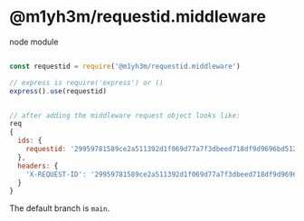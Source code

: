 # @m1yh3m/requestid.middleware

node module

```javascript

const requestid = require('@m1yh3m/requestid.middleware')

// express is require('express') or ()
express().use(requestid)


// after adding the middleware request object looks like:
req
{
  ids: {
    requestid: '29959781589ce2a511392d1f069d77a7f3dbeed718df9d9696bd512dccd77df0'
  },
  headers: {
    'X-REQUEST-ID': '29959781589ce2a511392d1f069d77a7f3dbeed718df9d9696bd512dccd77df0'
  }
}

```

The default branch is `main`.

